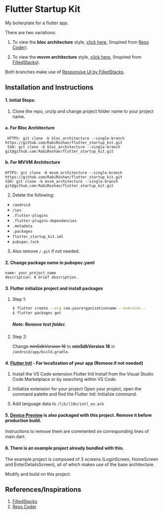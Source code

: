 # Flutter Startup Kit

My boilerplate for a flutter app.

There are two variations:

1. To view the **bloc architecture** style, [click here.](https://github.com/RabiRoshan/flutter_startup_kit/tree/bloc_architecture) (Inspired from [Reso Coder](https://resocoder.com/2019/10/26/flutter-bloc-library-tutorial-1-0-0-stable-reactive-state-management/)).

2. To view the **mvvm architecture** style, [click here.](https://github.com/RabiRoshan/flutter_startup_kit/tree/mvvm_architecture) (Inspired from [FilledStacks](https://www.filledstacks.com/post/flutter-architecture-my-provider-implementation-guide)).

Both branches make use of [Responsive UI by FilledStacks](https://www.filledstacks.com/post/the-best-flutter-responsive-ui-pattern/).

## Installation and Instructions

#### 1. Initial Steps:

1. Clone the repo, unzip and change project folder name to your project name.

#### a. For Bloc Architecture

```
 HTTPS: git clone -b bloc_architecture --single-branch https://github.com/RabiRoshan/flutter_startup_kit.git
 SSH: git clone -b bloc_architecture --single-branch git@github.com:RabiRoshan/flutter_startup_kit.git
```

#### b. For MVVM Architecture

```
HTTPS: git clone -b mvvm_architecture --single-branch https://github.com/RabiRoshan/flutter_startup_kit.git
SSH: git clone -b mvvm_architecture --single-branch git@github.com:RabiRoshan/flutter_startup_kit.git
```

2. Delete the following:

- `/android`
- `/ios`
- `.flutter-plugins`
- `.flutter-plugins-dependencies`
- `.metadata`
- `.packages`
- `flutter_startup_kit.iml`
- `pubspec.lock`

3. Also remove `/.git` if not needed.

#### 2. Change package name in pubspec.yaml

```
name: your_project_name
description: A brief description.
```

#### 3. Flutter initialize project and install packages

1. Step 1:

   ```sh
   $ flutter create --org com.yourorganizationname --androidx .
   $ flutter packages get
   ```

   ##### Note: Remove test folder.

2. Step 2:

   Change ~~minSdkVersion 16~~ to **minSdkVersion 18** in `/android/app/build.gradle`.

#### 4. [Flutter Intl](https://marketplace.visualstudio.com/items?itemName=localizely.flutter-intl) - For localization of your app (Remove if not needed)

1. Install the VS Code extension Flutter Intl
   Install from the Visual Studio Code Marketplace or by searching within VS Code.

2. Initialize extension for your project
   Open your project, open the command palette and find the Flutter Intl: Initialize command.

3. Add language data to `/lib/l10n/intl_en.arb`

#### 5. [Device Preview](https://pub.dev/packages/device_preview) is also packaged with this project. Remove it before production build.

Instructions to remove them are commented on corresponding lines of main.dart.

#### 6. There is an example project already bundled with this.

The example project is composed of 3 screens (LoginScreen, HomeScreen and EnterDetailsScreen), all of which makes use of the base architecture.

Modify and build on this project.

## References/Inspirations

1. [FilledStacks](https://www.filledstacks.com/)
2. [Reso Coder](https://resocoder.com/)

